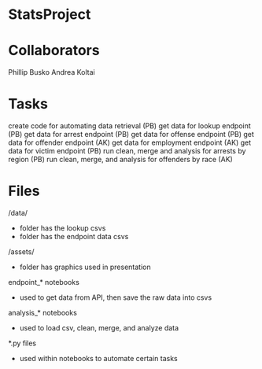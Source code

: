 # StatsProject

# Collaborators
Phillip Busko
Andrea Koltai

# Tasks
create code for automating data retrieval (PB)
get data for lookup endpoint (PB)
get data for arrest endpoint (PB)
get data for offense endpoint (PB)
get data for offender endpoint (AK)
get data for employment endpoint (AK)
get data for victim endpoint (PB)
run clean, merge and analysis for arrests by region (PB)
run clean, merge, and analysis for offenders by race (AK)

# Files

/data/
- folder has the lookup csvs
- folder has the endpoint data csvs

/assets/
- folder has graphics used in presentation

endpoint_* notebooks
- used to get data from API, then save the raw data into csvs

analysis_* notebooks
- used to load csv, clean, merge, and analyze data

*.py files
- used within notebooks to automate certain tasks
